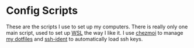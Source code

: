 # Config Scripts

These are the scripts I use to set up my computers. There is really only one main script, used to set up [WSL](https://docs.microsoft.com/en-us/windows/wsl/) the way I like it. I use [chezmoi](https://www.chezmoi.io/) to manage [my dotfiles](https://github.com/JohnTasto/dotfiles) and [ssh-ident](https://github.com/ccontavalli/ssh-ident) to automatically load ssh keys.
